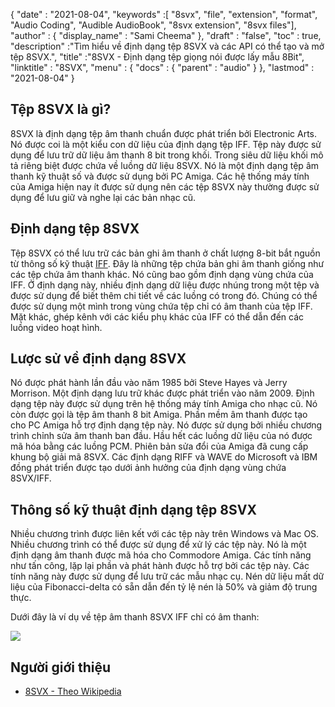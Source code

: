 {
  "date" : "2021-08-04",
  "keywords" :[ "8svx", "file", "extension", "format", "Audio Coding", "Audible AudioBook", "8svx extension", "8svx files"],
  "author" : {
    "display_name" : "Sami Cheema"
},
  "draft" : "false",
  "toc" : true,
  "description" :"Tìm hiểu về định dạng tệp 8SVX và các API có thể tạo và mở tệp 8SVX.",
  "title" :"8SVX - Định dạng tệp giọng nói được lấy mẫu 8Bit",
  "linktitle" : "8SVX",
  "menu" : {
    "docs" : {
      "parent" : "audio"
}
},
  "lastmod" : "2021-08-04"
}

## Tệp 8SVX là gì? ##

8SVX là định dạng tệp âm thanh chuẩn được phát triển bởi Electronic Arts. Nó được coi là một kiểu con dữ liệu của định dạng tệp IFF. Tệp này được sử dụng để lưu trữ dữ liệu âm thanh 8 bit trong khối. Trong siêu dữ liệu khối mô tả riêng biệt được chứa về luồng dữ liệu 8SVX. Nó là một định dạng tệp âm thanh kỹ thuật số và được sử dụng bởi PC Amiga. Các hệ thống máy tính của Amiga hiện nay ít được sử dụng nên các tệp 8SVX này thường được sử dụng để lưu giữ và nghe lại các bản nhạc cũ.

## Định dạng tệp 8SVX

Tệp 8SVX có thể lưu trữ các bản ghi âm thanh ở chất lượng 8-bit bắt nguồn từ thông số kỹ thuật [IFF](/vi/audio/aiff/). Đây là những tệp chứa bản ghi âm thanh giống như các tệp chứa âm thanh khác. Nó cũng bao gồm định dạng vùng chứa của IFF. Ở định dạng này, nhiều định dạng dữ liệu được nhúng trong một tệp và được sử dụng để biết thêm chi tiết về các luồng có trong đó. Chúng có thể được sử dụng một mình trong vùng chứa tệp chỉ có âm thanh của tệp IFF. Mặt khác, ghép kênh với các kiểu phụ khác của IFF có thể dẫn đến các luồng video hoạt hình.

## Lược sử về định dạng 8SVX

Nó được phát hành lần đầu vào năm 1985 bởi Steve Hayes và Jerry Morrison. Một định dạng lưu trữ khác được phát triển vào năm 2009. Định dạng tệp này được sử dụng trên hệ thống máy tính Amiga cho nhạc cũ. Nó còn được gọi là tệp âm thanh 8 bit Amiga. Phần mềm âm thanh được tạo cho PC Amiga hỗ trợ định dạng tệp này. Nó được sử dụng bởi nhiều chương trình chỉnh sửa âm thanh ban đầu. Hầu hết các luồng dữ liệu của nó được mã hóa bằng các luồng PCM. Phiên bản sửa đổi của Amiga đã cung cấp khung bộ giải mã 8SVX. Các định dạng RIFF và WAVE do Microsoft và IBM đồng phát triển được tạo dưới ảnh hưởng của định dạng vùng chứa 8SVX/IFF.

## Thông số kỹ thuật định dạng tệp 8SVX

Nhiều chương trình được liên kết với các tệp này trên Windows và Mac OS. Nhiều chương trình có thể được sử dụng để xử lý các tệp này. Nó là một định dạng âm thanh được mã hóa cho Commodore Amiga. Các tính năng như tấn công, lặp lại phần và phát hành được hỗ trợ bởi các tệp này. Các tính năng này được sử dụng để lưu trữ các mẫu nhạc cụ. Nén dữ liệu mất dữ liệu của Fibonacci-delta có sẵn dẫn đến tỷ lệ nén là 50% và giảm độ trung thực.

Dưới đây là ví dụ về tệp âm thanh 8SVX IFF chỉ có âm thanh:

![](../8svx.png)

## Người giới thiệu ##

* [8SVX - Theo Wikipedia](https://en.wikipedia.org/wiki/8SVX)


